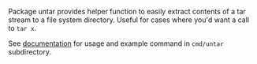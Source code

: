 Package untar provides helper function to easily extract contents of a tar
stream to a file system directory. Useful for cases where you'd want a call to
`tar x`.

See [documentation](https://pkg.go.dev/github.com/artyom/untar) for usage and
example command in `cmd/untar` subdirectory.
